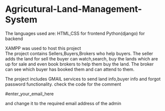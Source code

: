 # Agricutural-Land-Management-System
The languages used are:
HTML,CSS for frontend
Python(django) for backend

XAMPP was used to host this project  
The project contains Sellers,Buyers,Brokers who help buyers. The seller adds the land for sell the buyer can watch,search,
buy the lands which are up for sale and even book brokers to help them buy the land.
The broker can see which buyer has booked them and can attend to them.

The project includes GMAIL services to send land info,buyer info and forgot password functionality.
check the code for the comment 

#enter_your_email_here

and change it to the required email address of the admin



